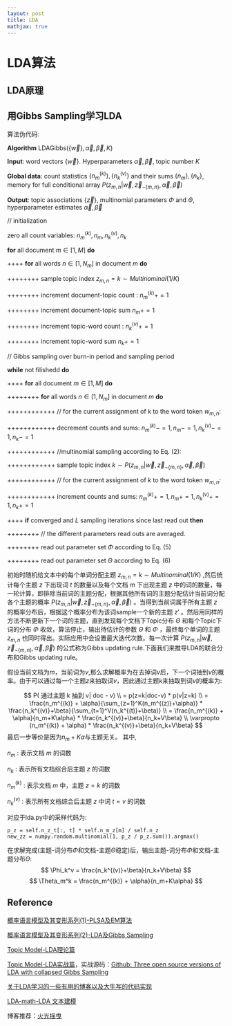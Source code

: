 ```yaml
---
layout: post
title: LDA
mathjax: true
---
```


# LDA算法


## LDA原理


## 用Gibbs Sampling学习LDA

算法伪代码:

**Algorithm** LDAGibbs($\{\vec{w}\},\vec{\alpha}, \vec{\beta}, K$)

**Input**: word vectors $\{\vec{w}\}$. Hyperparameters $\vec{\alpha}, \vec{\beta}$, topic number $K$

**Global data**: count statistics $\{n_m^{(k)}\}, \{n_k^{(v)}\}$ and their sums $\{n_m\},\{n_k\}$, memory for full conditional array $P(z_{m,n} | \vec{w}, \vec{z}_{\neg{\{m,n\}}}, \vec{\alpha}, \vec{\beta} )$

**Output**: topic associations $\{\vec{z}\}$, multinomial parameters $\Phi$ and $\Theta$, hyperparameter estimates $\vec{\alpha}, \vec{\beta}$

// initialization

zero all count variables: $n_m^{(k)}, n_m, n_k^{(v)}, n_k$

**for** all document $m \in [1, M]$ **do**

++++ **for** all words $n \in [1, N_m]$ in document $m$ **do**

++++++++ sample topic index $z_{m,n} = k \sim Multinominal(1/K)$

++++++++ increment document-topic count : $n_m^{(k)} += 1$

++++++++ increment document-topic sum $n_m += 1$

++++++++ increment topic-word count : $n_k^{(v)} += 1$

++++++++ increment topic-word sum $n_k += 1$

// Gibbs sampling over burn-in period and sampling period

**while** not filishedd **do**

++++ **for** all document $m \in [1, M]$ **do**

++++++++ **for** all words $n \in [1, N_m]$ in document $m$ **do**

++++++++++++ // for the current assignment of $k$ to the word token $w_{m,n}$:

++++++++++++ decrement counts and sums: $n_m^{(k)} -= 1,n_m -= 1,n_k^{(v)} -= 1,n_k -= 1$

++++++++++++ //multinomial sampling according to Eq. (2):

++++++++++++ sample topic index $k \sim P(z_{m,n} | \vec{w}, \vec{z}_{\neg{\{m,n\}}}, \vec{\alpha}, \vec{\beta} )$

++++++++++++ // for the current assignment of $k$ to the word token $w_{m,n}$:

++++++++++++ increment counts and sums: $n_m^{(k)} += 1,n_m += 1,n_k^{(v)} += 1,n_k += 1$

++++ **if** converged and $L$ sampling iterations since last read out **then**

++++++++ // the different parameters read outs are averaged.

++++++++ read out parameter set $\Phi$ according to Eq. (5)

++++++++ read out parameter set $\Theta$ according to Eq. (6)

初始时随机给文本中的每个单词分配主题 $z_{m,n} = k \sim Multinominal(1/K)$ ,然后统计每个主题 $z$ 下出现词 $t$ 的数量以及每个文档 $m$ 下出现主题 $z$ 中的词的数量，每一轮计算，即排除当前词的主题分配，根据其他所有词的主题分配估计当前词分配各个主题的概率 $P(z_{m,n} | \vec{w}, \vec{z}_{\neg{\{m,n\}}}, \vec{\alpha}, \vec{\beta} )$ 。当得到当前词属于所有主题 $z$ 的概率分布后，根据这个概率分布为该词sample一个新的主题 $z'$ 。然后用同样的方法不断更新下一个词的主题，直到发现每个文档下Topic分布 $\Theta$ 和每个Topic下词的分布 $\Phi$ 收敛，算法停止，输出待估计的参数 $\Theta$ 和 $\Phi$ ，最终每个单词的主题 $z_{m,n}$ 也同时得出。实际应用中会设置最大迭代次数。每一次计算 $P(z_{m,n} | \vec{w}, \vec{z}_{\neg{\{m,n\}}}, \vec{\alpha}, \vec{\beta} )$ 的公式称为Gibbs updating rule.下面我们来推导LDA的联合分布和Gibbs updating rule。

假设当前文档为$m$，当前词为$v$,那么求解概率为在去掉词$v$后，下一个词抽到$v$的概率。由于可以通过每一个主题$z$来抽取词$v$，因此通过主题$k$来抽取到词$v$的概率为:

$$
P( 通过主题 k 抽到 v| doc - v) \\
        = p(z=k|doc-v) * p(v|z=k) \\
        = \frac{n_m^{(k)} + \alpha}{\sum_{z=1}^K(n_m^{(z)}+\alpha)} * \frac{n_k^{(v)}+\beta}{\sum_{t=1}^V(n_k^{(t)}+\beta)} \\
        = \frac{n_m^{(k)} + \alpha}{n_m+K\alpha} * \frac{n_k^{(v)}+\beta}{n_k+V\beta} \\
        \varpropto (n_m^{(k)} + \alpha) * \frac{n_k^{(v)}+\beta}{n_k+V\beta}
$$
最后一步等价是因为$n_m+K\alpha$与主题无关。
其中,

$n_m$ : 表示文档 $m$ 的词数

$n_k$ : 表示所有文档综合后主题 $z$ 的词数

$n_m^{(k)}$ : 表示文档 $m$ 中，主题 $z=k$ 的词数

$n_k^{(v)}$ : 表示所有文档综合后主题 $z$ 中词 $t=v$ 的词数

对应于lda.py中的采样代码为:
```
p_z = self.n_z_t[:, t] * self.n_m_z[m] / self.n_z
new_zz = numpy.random.multinomial(1, p_z / p_z.sum()).argmax()
```

在求解完成(主题-词分布$\Phi$和文档-主题$\Theta$稳定)后，输出主题-词分布$\Phi$和文档-主题分布$\Theta$:
$$ \Phi_k^v = \frac{n_k^{(v)}+\beta}{n_k+V\beta} $$
$$ \Theta_m^k = \frac{n_m^{(k)} + \alpha}{n_m+K\alpha} $$

## Reference

[概率语言模型及其变形系列(1)-PLSA及EM算法](http://blog.csdn.net/yangliuy/article/details/8330640)

[概率语言模型及其变形系列(2)-LDA及Gibbs Sampling](http://blog.csdn.net/yangliuy/article/details/8302599)

[Topic Model-LDA理论篇](http://nanjunxiao.github.io/2015/08/07/Topic-Model-LDA理论篇/)

[Topic Model-LDA实战篇](http://nanjunxiao.github.io/2015/08/08/Topic-Model-LDA实战篇/)，实战源码：[Github: Three open source versions of LDA with collapsed Gibbs Sampling](https://github.com/nanjunxiao/LDA)

[关于LDA学习的一些有用的博客以及大牛写的代码实现](http://blog.csdn.net/yt71656/article/details/45199603)

[LDA-math-LDA 文本建模](http://www.52nlp.cn/lda-math-lda-文本建模)

博客推荐：[火光摇曳](http://www.flickering.cn/)

